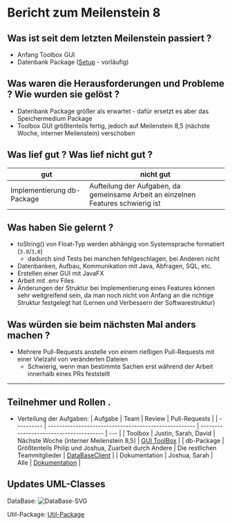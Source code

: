 # Bericht zum Meilenstein 8

## Was ist seit dem letzten Meilenstein passiert ?
- Anfang Toolbox GUI
- Datenbank Package ([Setup](https://weichware10.github.io/dokumente/setup.html) - vorläufig)

## Was waren die Herausforderungen und Probleme ? Wie wurden sie gelöst ?
- Datenbank Package größer als erwartet - dafür ersetzt es aber das Speichermedium Package
- Toolbox GUI größtenteils fertig, jedoch auf Meilenstein 8,5 (nächste Woche, interner Meilenstein) verschoben

## Was lief gut ? Was lief nicht gut ?
| gut                        | nicht gut                                                                               |
| -------------------------- | --------------------------------------------------------------------------------------- |
| Implementierung db-Package | Aufteilung der Aufgaben, da gemeinsame Arbeit an einzelnen Features schwierig ist |

## Was haben Sie gelernt ?
- toString() von Float-Typ werden abhängig von Systemsprache formatiert (`3.0`/`3,0`)
    - dadurch sind Tests bei manchen fehlgeschlagen, bei Anderen nicht
- Datenbanken, Aufbau, Kommunikation mit Java, Abfragen, SQL, etc.
- Erstellen einer GUI mit JavaFX
- Arbeit mit .env Files
- Änderungen der Struktur bei Implementierung eines Features können sehr weitgreifend sein, da man noch nicht von Anfang an die richtige Struktur festgelegt hat (Lernen und Verbessern der Softwarestruktur)

## Was würden sie beim nächsten Mal anders machen ?
- Mehrere Pull-Requests anstelle von einem rießigen Pull-Requests mit einer Vielzahl von veränderten Dateien
    - Schwierig, wenn man bestimmte Sachen erst während der Arbeit innerhalb eines PRs feststellt

---
## Teilnehmer und Rollen .

- Verteilung der Aufgaben:
    | Aufgabe    | Team                                                  | Review                                  | Pull-Requests |
    | ---------- | ----------------------------------------------------- | --------------------------------------- | --- |
    | Toolbox    | Justin, Sarah, David                                  | Nächste Woche (interner Meilenstein 8,5) | [GUI ToolBox](https://github.com/weichware10/toolbox/pull/10) |
    | db-Package | Größtenteils Philip und Joshua, Zuarbeit durch Andere | Die restlichen Teammitglieder            | [DataBaseClient](https://github.com/weichware10/util/pull/20) |
    | Dokumentation | Joshua, Sarah | Alle | [Dokumentation](https://github.com/weichware10/meilensteine/pull/66) |

## Updates UML-Classes
DataBase:
![DataBase-SVG](https://github.com/weichware10/dokumente/blob/main/uml-class/sonstige/database.svg)

Util-Package:
[Util-Package](https://github.com/weichware10/dokumente/tree/main/uml-class/util)
